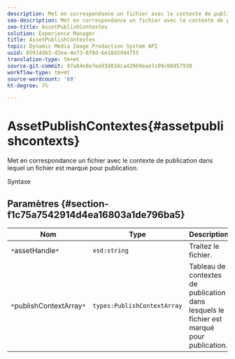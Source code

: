 ```yaml
---
description: Met en correspondance un fichier avec le contexte de publication dans lequel un fichier est marqué pour publication.
seo-description: Met en correspondance un fichier avec le contexte de publication dans lequel un fichier est marqué pour publication.
seo-title: AssetPublishContextes
solution: Experience Manager
title: AssetPublishContextes
topic: Dynamic Media Image Production System API
uuid: 85914db3-d2ea-4e73-8f8d-6e18d2d44f55
translation-type: tm+mt
source-git-commit: 97a84e8e7edd3d834ca42069eae7c09c00d57938
workflow-type: tm+mt
source-wordcount: '69'
ht-degree: 7%

---
```



# AssetPublishContextes{#assetpublishcontexts}

Met en correspondance un fichier avec le contexte de publication dans lequel un fichier est marqué pour publication.

Syntaxe

## Paramètres {#section-f1c75a7542914d4ea16803a1de796ba5}

| Nom | Type | Description |
|---|---|---|
| `*`assetHandle`*` | `xsd:string` | Traitez le fichier. |
| `*`publishContextArray`*` | `types:PublishContextArray` | Tableau de contextes de publication dans lesquels le fichier est marqué pour publication. |

